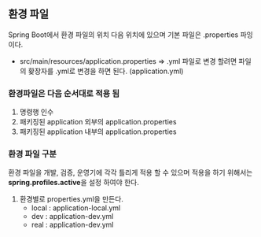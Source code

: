 ## 환경 파일 

Spring Boot에서 환경 파일의 위치 다음 위치에 있으며 기본 파일은 .properties 파잉 이다.
- src/main/resources/application.properties
=> .yml 파일로 변경 할려면 파일의 홪장자를 .yml로 변경을 하면 된다. (application.yml)

### 환경파일은 다음 순서대로 적용 됨 
1. 명령행 인수
2. 패키징된 application 외부의 application.properties
3. 패키징된 application 내부의 application.properties

### 환경 파일 구분 
환경 파일을 개발, 검증, 운영기에 각각 틀리게 적용 할 수 있으며 적용을 하기 위해서는 **spring.profiles.active**을 설정 하여야 한다.
1. 환경별로 properties.yml을 만든다.
	- local : application-local.yml
	- dev : application-dev.yml
	- real : application-dev.yml

